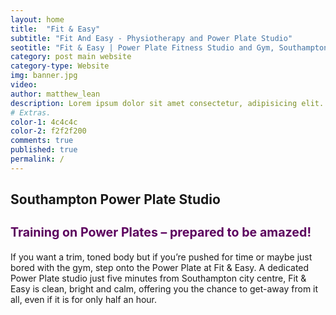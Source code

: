 ```yaml
---
layout: home
title:  "Fit & Easy"
subtitle: "Fit And Easy - Physiotherapy and Power Plate Studio"
seotitle: "Fit & Easy | Power Plate Fitness Studio and Gym, Southampton"
category: post main website 
category-type: Website
img: banner.jpg
video: 
author: matthew_lean
description: Lorem ipsum dolor sit amet consectetur, adipisicing elit. Obcaecati nobis, eos eveniet atque sapiente cupiditate impedit soluta, beatae iure excepturi reprehenderit facere, architecto maxime necessitatibus ab. Accusantium quam error illum? 
# Extras.
color-1: 4c4c4c
color-2: f2f2f200
comments: true
published: true
permalink: /
---
```


## Southampton Power Plate Studio

<h3 style="color: #5c015e;font-size:1.4em">Training on Power Plates – prepared to be amazed!
</h3>

If you want a trim, toned body but if you’re pushed for time or maybe just bored with the gym, step onto the Power Plate at Fit & Easy. A dedicated Power Plate studio just five minutes from Southampton city centre, Fit & Easy is clean, bright and calm, offering you the chance to get-away from it all, even if it is for only half an hour.



